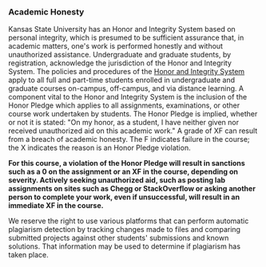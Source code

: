 ### Academic Honesty

Kansas State University has an Honor and Integrity System based on personal integrity, which is presumed to be sufficient assurance that, in academic matters, one's work is performed honestly and without unauthorized assistance. Undergraduate and graduate students, by registration, acknowledge the jurisdiction of the Honor and Integrity System. The policies and procedures of the [Honor and Integrity System](https://www.k-state.edu/honor/) apply to all full and part-time students enrolled in undergraduate and graduate courses on-campus, off-campus, and via distance learning. A component vital to the Honor and Integrity System is the inclusion of the Honor Pledge which applies to all assignments, examinations, or other course work undertaken by students. The Honor Pledge is implied, whether or not it is stated: "On my honor, as a student, I have neither given nor received unauthorized aid on this academic work." A grade of XF can result from a breach of academic honesty. The F indicates failure in the course; the X indicates the reason is an Honor Pledge violation.

**For this course, a violation of the Honor Pledge will result in sanctions such as a 0 on the assignment or an XF in the course, depending on severity. Actively seeking unauthorized aid, such as posting lab assignments on sites such as Chegg or StackOverflow or asking another person to complete your work, even if unsuccessful, will result in an immediate XF in the course.**

We reserve the right to use various platforms that can perform automatic plagiarism detection by tracking changes made to files and comparing submitted projects against other students' submissions and known solutions. That information may be used to determine if plagiarism has taken place.
